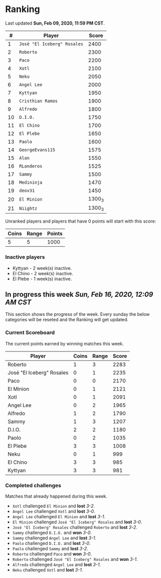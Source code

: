 # Ranking

Last updated **Sun, Feb 09, 2020, 11:59 PM CST**.

|#|Player|Score|
|-|------|-----|
|1|`José "El Iceberg" Rosales`|2400|
|2|`Roberto`|2300|
|3|`Paco`|2200|
|4|`Xotl`|2100|
|5|`Neku`|2050|
|6|`Angel Lee`|2000|
|7|`Kyttyan`|1950|
|8|`Cristhian Ramos`|1900|
|9|`Alfredo`|1800|
|10|`D.I.O.`|1750|
|11|`El Chino`|1700|
|12|`El Plebe`|1650|
|13|`Paolo`|1600|
|14|`GeorgeEvans115`|1575|
|15|`Alan`|1550|
|16|`RLanderos`|1525|
|17|`Sammy`|1500|
|18|`Medininja`|1470|
|19|`deov31`|1450|
|20|`El Minion`|1300<sub>3</sub>|
|21|`Niightz`|1300<sub>3</sub>|

Unranked players and players that have 0 points will start with this score:

|Coins|Range|Points|
|-----|-----|------|
|5|5|1000|

### Inactive players
* Kyttyan - 2 week(s) inactive.
* El Chino - 2 week(s) inactive.
* El Plebe - 1 week(s) inactive.

## In progress this week *Sun, Feb 16, 2020, 12:09 AM CST*
This section shows the progress of the week. Every sunday the below categories will be reseted and the Ranking will get updated.

### Current Scoreboard
The current points earned by winning matches this week.

|Player|Coins|Range|Score|
|------|-----|-----|-----|
|Roberto|1|3|2283|
|José "El Iceberg" Rosales|0|1|2235|
|Paco|0|0|2170|
|El Minion|0|1|2121|
|Xotl|0|1|2091|
|Angel Lee|0|2|1965|
|Alfredo|1|2|1790|
|Sammy|1|3|1207|
|D.I.O.|2|2|1180|
|Paolo|0|2|1035|
|El Plebe|3|3|1008|
|Neku|0|1|999|
|El Chino|3|3|985|
|Kyttyan|3|3|981|

### Completed challenges
Matches that already happened during this week.

* `Xotl` challenged `El Minion` and **lost** *3-2*.
* `Angel Lee` challenged `Xotl` and **lost** *3-0*.
* `Angel Lee` challenged `El Minion` and **lost** *3-1*.
* `El Minion` challenged `José "El Iceberg" Rosales` and **lost** *3-0*.
* `José "El Iceberg" Rosales` challenged `Roberto` and **lost** *3-2*.
* `Sammy` challenged `D.I.O.` and **won** *3-0*.
* `Sammy` challenged `Angel Lee` and **lost** *3-1*.
* `Paolo` challenged `D.I.O.` and **lost** *3-0*.
* `Paolo` challenged `Sammy` and **lost** *3-2*.
* `Roberto` challenged `Paco` and **won** *3-0*.
* `Roberto` challenged `José "El Iceberg" Rosales` and **won** *3-1*.
* `Alfredo` challenged `Angel Lee` and **lost** *3-1*.
* `Neku` challenged `Xotl` and **lost** *3-1*.
